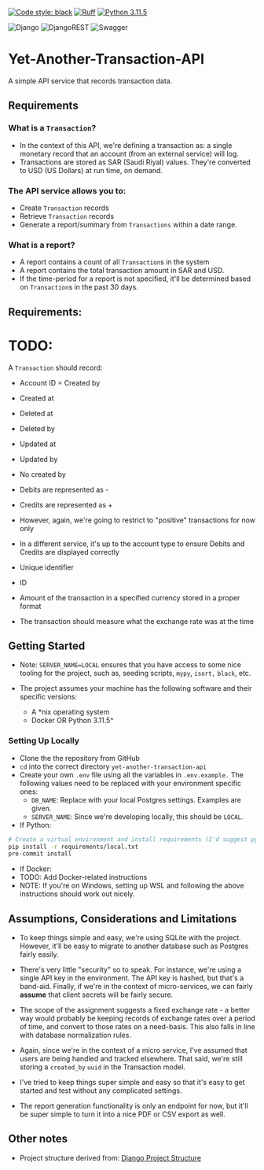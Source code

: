 [![Code style: black](https://img.shields.io/badge/code%20style-black-000000.svg)](https://github.com/psf/black)
[![Ruff](https://img.shields.io/endpoint?url=https://raw.githubusercontent.com/astral-sh/ruff/main/assets/badge/v2.json)](https://github.com/astral-sh/ruff)
[![Python 3.11.5](https://img.shields.io/badge/python-3.11.5-blue.svg)](https://www.python.org/downloads/release/python-3115/)

![Django](https://img.shields.io/badge/django-%23092E20.svg?style=for-the-badge&logo=django&logoColor=white)
![DjangoREST](https://img.shields.io/badge/DJANGO-REST-ff1709?style=for-the-badge&logo=django&logoColor=white&color=ff1709&labelColor=gray)
![Swagger](https://img.shields.io/badge/-Swagger-%23Clojure?style=for-the-badge&logo=swagger&logoColor=white)


# Yet-Another-Transaction-API
A simple API service that records transaction data.

## Requirements

### What is a `Transaction`?
* In the context of this API, we're defining a transaction as: a single monetary
record that an account (from an external service) will log.
* Transactions are stored as SAR (Saudi Riyal) values. They're converted to USD
(US Dollars) at run time, on demand.


### The API service allows you to:
* Create `Transaction` records
* Retrieve `Transaction` records
* Generate a report/summary from `Transactions` within a date range.


### What is a report?
* A report contains a count of all `Transaction`s in the system
* A report contains the total transaction amount in SAR and USD.
* If the time-period for a report is not specified, it'll be determined based on
`Transaction`s in the past 30 days.



## Requirements:
# TODO:
A `Transaction` should record:
* Account ID = Created by
* Created at
* Deleted at
* Deleted by
* Updated at
* Updated by
* No created by
* Debits are represented as -
* Credits are represented as +
* However, again, we're going to restrict to "positive" transactions for now only

* In a different service, it's up to the account type to ensure Debits and Credits
are displayed correctly
* Unique identifier
* ID
* Amount of the transaction in a specified currency stored in a proper format
* The transaction should measure what the exchange rate was at the time



## Getting Started
* Note: `SERVER_NAME=LOCAL` ensures that you have access to some nice tooling
for the project, such as, seeding scripts, `mypy`, `isort,` `black`, etc.

* The project assumes your machine has the following software and their specific
versions:
    * A *nix operating system
    * Docker OR Python 3.11.5^

### Setting Up Locally
* Clone the the repository from GitHub
* `cd` into the correct directory `yet-another-transaction-api`
* Create your own `.env` file using all the variables in `.env.example.`
The following values need to be replaced with your environment specific ones:
    * `DB_NAME`: Replace with your local Postgres settings. Examples are given.
    * `SERVER_NAME`: Since we're developing locally, this should be `LOCAL`.
* If Python:
```bash
# Create a virtual environment and install requirements (I'd suggest pyenv)
pip install -r requirements/local.txt
pre-commit install
```
* If Docker:
* TODO: Add Docker-related instructions
* NOTE: If you're on Windows, setting up WSL and following the above
instructions should work out nicely.



## Assumptions, Considerations and Limitations
* To keep things simple and easy, we're using SQLite with the project. However,
it'll be easy to migrate to another database such as Postgres fairly easily.

* There's very little "security" so to speak. For instance, we're using a single
API key in the environment. The API key is hashed, but that's a band-aid.
Finally, if we're in the context of micro-services, we can fairly **assume**
that client secrets will be fairly secure.

* The scope of the assignment suggests a fixed exchange rate - a better way
would probably be keeping records of exchange rates over a period of time, and
convert to those rates on a need-basis. This also falls in line with database
normalization rules.

* Again, since we're in the context of a micro service, I've assumed that users
are being handled and tracked elsewhere. That said, we're still storing a
`created_by` `uuid` in the Transaction model.

* I've tried to keep things super simple and easy so that it's easy to get
started and test without any complicated settings.

* The report generation functionality is only an endpoint for now, but it'll be
super simple to turn it into a nice PDF or CSV export as well.



## Other notes
* Project structure derived from:
[Django Project Structure](https://github.com/saqibur/django-project-structure)
